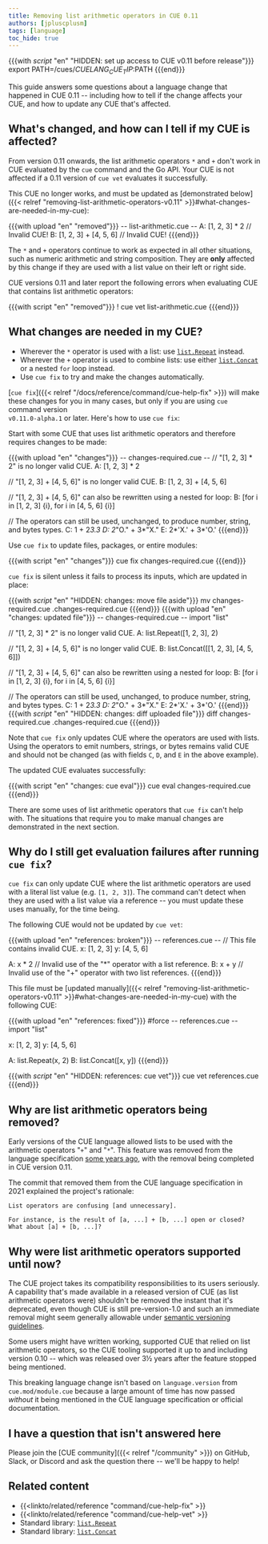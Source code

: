 ```yaml
---
title: Removing list arithmetic operators in CUE 0.11
authors: [jpluscplusm]
tags: [language]
toc_hide: true
---
```


{{{with _script_ "en" "HIDDEN: set up access to CUE v0.11 before release"}}}
export PATH=/cues/$CUELANG_CUE_TIP:$PATH
{{{end}}}

This guide answers some questions about a language change that happened in CUE
0.11 -- including how to tell if the change affects your CUE, and how to update
any CUE that's affected.

## What's changed, and how can I tell if my CUE is affected?

From version 0.11 onwards, the list arithmetic operators `*` and `+` don't work
in CUE evaluated by the `cue` command and the Go API.
Your CUE is not affected if a 0.11 version of `cue vet` evaluates it successfully.

This CUE no longer works, and must be updated as
[demonstrated below]({{< relref "removing-list-arithmetic-operators-v0.11" >}}#what-changes-are-needed-in-my-cue):

{{{with upload "en" "removed"}}}
-- list-arithmetic.cue --
A: [1, 2, 3] * 2         // Invalid CUE!
B: [1, 2, 3] + [4, 5, 6] // Invalid CUE!
{{{end}}}

The `*` and `+` operators continue to work as expected in all other situations,
such as numeric arithmetic and string composition.
They are **only** affected by this change if they are used with a list value on
their left or right side.

CUE versions 0.11 and later report the following errors when evaluating CUE
that contains list arithmetic operators:

{{{with script "en" "removed"}}}
! cue vet list-arithmetic.cue
{{{end}}}

## What changes are needed in my CUE?

- Wherever the `*` <!--vim*--> operator is used with a list:
  use [`list.Repeat`](/go/pkg/list#Repeat) instead.
- Wherever the `+` operator is used to combine lists:
  use either [`list.Concat`](/go/pkg/list#Concat) or a nested `for` loop instead.
- Use `cue fix` to try and make the changes automatically.

[`cue fix`]({{< relref "/docs/reference/command/cue-help-fix" >}})
will make these changes for you in many cases, but only if you are using `cue`
command version\
`v0.11.0-alpha.1` or later. Here's how to use `cue fix`:

Start with some CUE that uses list arithmetic operators and therefore requires
changes to be made:

{{{with upload "en" "changes"}}}
-- changes-required.cue --
// "[1, 2, 3] * 2" is no longer valid CUE.
A: [1, 2, 3] * 2

// "[1, 2, 3] + [4, 5, 6]" is no longer valid CUE.
B: [1, 2, 3] + [4, 5, 6]

// "[1, 2, 3] + [4, 5, 6]" can also be rewritten using a nested for loop:
B: [for i in [1, 2, 3] {i}, for i in [4, 5, 6] {i}]

// The operators can still be used, unchanged, to produce number, string, and bytes types.
C: 1 + 2*3.3
D: 2*"O." + 3*"X."
E: 2*'X.' + 3*'O.'
{{{end}}}

Use `cue fix` to update files, packages, or entire modules:

{{{with script "en" "changes"}}}
cue fix changes-required.cue
{{{end}}}

`cue fix` is silent unless it fails to process its inputs, which are updated in place:

{{{with _script_ "en" "HIDDEN: changes: move file aside"}}}
mv changes-required.cue .changes-required.cue
{{{end}}}
{{{with upload "en" "changes: updated file"}}}
-- changes-required.cue --
import "list"

// "[1, 2, 3] * 2" is no longer valid CUE.
A: list.Repeat([1, 2, 3], 2)

// "[1, 2, 3] + [4, 5, 6]" is no longer valid CUE.
B: list.Concat([[1, 2, 3], [4, 5, 6]])

// "[1, 2, 3] + [4, 5, 6]" can also be rewritten using a nested for loop:
B: [for i in [1, 2, 3] {i}, for i in [4, 5, 6] {i}]

// The operators can still be used, unchanged, to produce number, string, and bytes types.
C: 1 + 2*3.3
D: 2*"O." + 3*"X."
E: 2*'X.' + 3*'O.'
{{{end}}}
{{{with _script_ "en" "HIDDEN: changes: diff uploaded file"}}}
diff changes-required.cue .changes-required.cue
{{{end}}}

Note that `cue fix` only updates CUE where the operators are used with lists.
Using the operators to emit numbers, strings, or bytes remains valid CUE and
should not be changed (as with fields `C`, `D`, and `E` in the above example).

The updated CUE evaluates successfully:

{{{with script "en" "changes: cue eval"}}}
cue eval changes-required.cue
{{{end}}}

There are some uses of list arithmetic operators that `cue fix` can't help with.
The situations that require you to make manual changes are demonstrated in the
next section.

## Why do I still get evaluation failures after running `cue fix`?

`cue fix` can only update CUE where the list arithmetic operators are used with
a literal list value (e.g. `[1, 2, 3]`). The command can't detect when they
are used with a list value via a reference -- you must update these uses
manually, for the time being.

The following CUE would not be updated by `cue vet`:

{{{with upload "en" "references: broken"}}}
-- references.cue --
// This file contains invalid CUE.
x: [1, 2, 3]
y: [4, 5, 6]

A: x * 2 // Invalid use of the "*" operator with a list reference.
B: x + y // Invalid use of the "+" operator with two list references.
{{{end}}}

This file must be
[updated manually]({{< relref "removing-list-arithmetic-operators-v0.11" >}}#what-changes-are-needed-in-my-cue)
with the following CUE:

{{{with upload "en" "references: fixed"}}}
#force
-- references.cue --
import "list"

x: [1, 2, 3]
y: [4, 5, 6]

A: list.Repeat(x, 2)
B: list.Concat([x, y])
{{{end}}}

{{{with _script_ "en" "HIDDEN: references: cue vet"}}}
cue vet references.cue
{{{end}}}

## Why are list arithmetic operators being removed?
<!-- TODO(jcm): move to a separate page, cf https://cuelang.org/cl/1200357/comment/9a648a4e_2a2d2c90/ -->

Early versions of the CUE language allowed lists to be used with the arithmetic
operators "`+`" and "`*`". This feature was removed from the language specification
[some years ago](https://review.gerrithub.io/plugins/gitiles/cue-lang/cue/+/172f0060cd405f30c5873b793e44300e1a3588cb%5E%21/),
with the removal being completed in CUE version 0.11.

The commit that removed them from the CUE language specification in 2021
explained the project's rationale:

```
List operators are confusing [and unnecessary].

For instance, is the result of [a, ...] + [b, ...] open or closed?
What about [a] + [b, ...]?
```

## Why were list arithmetic operators supported until now?
<!-- TODO(jcm): move to a separate page, cf https://cuelang.org/cl/1200357/comment/9a648a4e_2a2d2c90/ -->

The CUE project takes its compatibility responsibilities to its users
seriously. A capability that's made available in a released version of CUE (as
list arithmetic operators were) shouldn't be removed the instant that it's
deprecated, even though CUE is still pre-version-1.0 and such an immediate
removal might seem generally allowable under
[semantic versioning guidelines](https://semver.org/#spec-item-5).

Some users might have written working, supported CUE that relied on list
arithmetic operators, so the CUE tooling supported it up to and including
version 0.10 -- which was released over 3½ years after the feature stopped
being mentioned.

This breaking language change isn't based on `language.version` from
`cue.mod/module.cue` because a large amount of time has now passed *without* it
being mentioned in the CUE language specification or official documentation.

## I have a question that isn't answered here

Please join the [CUE community]({{< relref "/community" >}}) on GitHub, Slack,
or Discord and ask the question there -- we'll be happy to help!

## Related content

- {{<linkto/related/reference "command/cue-help-fix" >}}
- {{<linkto/related/reference "command/cue-help-vet" >}}
- Standard library: [`list.Repeat`](/go/pkg/list#Repeat)
- Standard library: [`list.Concat`](/go/pkg/list#Concat)
